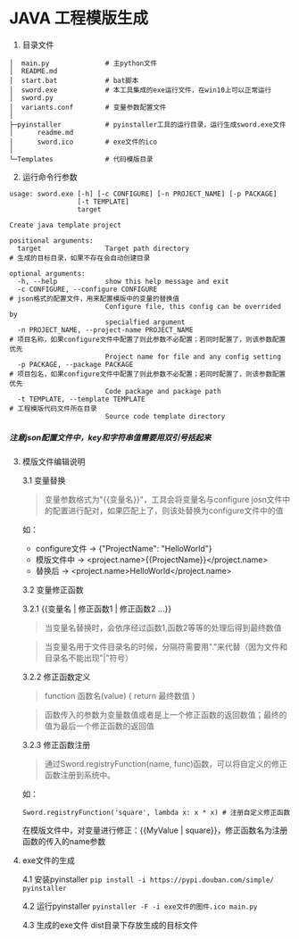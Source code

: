 # JAVA 工程模版生成

1. 目录文件
```
│  main.py              # 主python文件
│  README.md
│  start.bat            # bat脚本
│  sword.exe            # 本工具集成的exe运行文件，在win10上可以正常运行
│  sword.py             
│  variants.conf        # 变量参数配置文件
│
├─pyinstaller           # pyinstaller工具的运行目录，运行生成sword.exe文件
│      readme.md
│      sword.ico        # exe文件的ico
│
└─Templates             # 代码模版目录
```

2. 运行命令行参数
```
usage: sword.exe [-h] [-c CONFIGURE] [-n PROJECT_NAME] [-p PACKAGE]
                 [-t TEMPLATE]
                 target

Create java template project

positional arguments:
  target                Target path directory                               # 生成的目标目录，如果不存在会自动创建目录

optional arguments:
  -h, --help            show this help message and exit
  -c CONFIGURE, --configure CONFIGURE                                       # json格式的配置文件，用来配置模版中的变量的替换值
                        Configure file, this config can be overrided by
                        specialfied argument
  -n PROJECT_NAME, --project-name PROJECT_NAME                              # 项目名称，如果configure文件中配置了则此参数不必配置；若同时配置了，则该参数配置优先
                        Project name for file and any config setting
  -p PACKAGE, --package PACKAGE                                             # 项目包名，如果configure文件中配置了则此参数不必配置；若同时配置了，则该参数配置优先
                        Code package and package path
  -t TEMPLATE, --template TEMPLATE                                          # 工程模版代码文件所在目录
                        Source code template directory
```

##### 注意json配置文件中，key和字符串值需要用双引号括起来

3. 模版文件编辑说明

    3.1 变量替换
    > 变量参数格式为"{{变量名}}"，工具会将变量名与configure josn文件中的配置进行配对，如果匹配上了，则该处替换为configure文件中的值
    
    如：
    - configure文件    -> {"ProjectName": "HelloWorld"}
    - 模版文件中       -> <project.name>{{ProjectName}}</project.name>
    - 替换后           -> <project.name>HelloWorld</project.name>

    3.2 变量修正函数
    
    3.2.1 {{变量名 | 修正函数1 | 修正函数2 ...}}
    > 当变量名替换时，会依序经过函数1,函数2等等的处理后得到最终数值
    
    > 当变量名用于文件目录名的时候，分隔符需要用"."来代替（因为文件和目录名不能出现"|"符号） 
    
    3.2.2 修正函数定义
    > function 函数名(value) { return 最终数值 }

    > 函数传入的参数为变量数值或者是上一个修正函数的返回数值；最终的值为最后一个修正函数的返回值

    3.2.3 修正函数注册
    > 通过Sword.registryFunction(name, func)函数，可以将自定义的修正函数注册到系统中。
   
    如：
    ```
    Sword.registryFunction('square', lambda x: x * x) # 注册自定义修正函数
    ```
    在模版文件中，对变量进行修正：{{MyValue | square}}，修正函数名为注册函数的传入的name参数

4. exe文件的生成

    4.1 安装pyinstaller
        ```
        pip install -i https://pypi.douban.com/simple/ pyinstaller
        ```

    4.2 运行pyinstaller
        ```
        pyinstaller -F -i exe文件的图件.ico main.py
        ```

    4.3 生成的exe文件
        dist目录下存放生成的目标文件